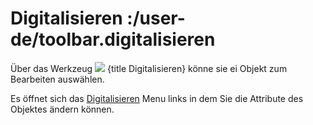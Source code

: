 # Digitalisieren :/user-de/toolbar.digitalisieren

Über das Werkzeug ![](sharp-edit-24px.svg) {title Digitalisieren} könne sie ei Objekt zum Bearbeiten auswählen.

Es öffnet sich das [Digitalisieren](/user-de/menubar.digitalisieren) Menu links in dem Sie die Attribute des Objektes ändern können.